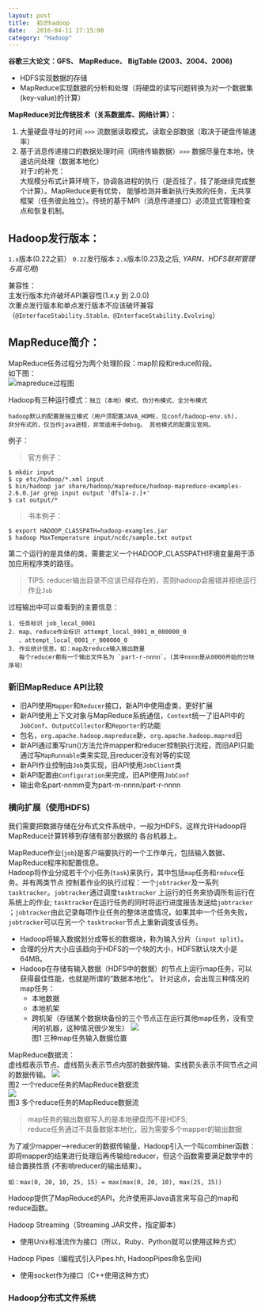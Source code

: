 ```yaml
---
layout: post
title:  初识hadoop
date:   2016-04-11 17:15:00
category: "Hadoop"
---
```

**谷歌三大论文：GFS、 MapReduce、 BigTable  (2003、2004、2006)**

- HDFS实现数据的存储  
- MapReduce实现数据的分析和处理（将硬盘的读写问题转换为对一个数据集(key-value)的计算）

**MapReduce对比传统技术（关系数据库、网络计算）：**  
1. 大量硬盘寻址的时间  `>>>` 流数据读取模式，读取全部数据（取决于硬盘传输速率）  
2. 基于消息传递接口的数据处理时间（网络传输数据）`>>>` 数据尽量在本地，快速访问处理（数据本地化）  
对于`2`的补充：  
大规模分布式计算环境下，协调各进程的执行（是否挂了，挂了能继续完成整个计算）。MapReduce更有优势，
能够检测并重新执行失败的任务，无共享框架（任务彼此独立）。传统的基于MPI（消息传递接口）必须显式管理检查点和恢复机制。

## Hadoop发行版本： ##
`1.x`版本(0.22之前）     `0.22`发行版本     `2.x`版本(0.23及之后, *YARN、HDFS联邦管理与高可用*)

兼容性：  
主发行版本允许破坏API兼容性(1.x.y 到 2.0.0)  
次重点发行版本和单点发行版本不应该破坏兼容（`@InterfaceStability.Stable、@InterfaceStability.Evolving`）

## MapReduce简介： ##
MapReduce任务过程分为两个处理阶段：map阶段和reduce阶段。  
如下图：  
![mapreduce过程图](http://geleeq.github.io/blog/post_res/images/hadoop/mapreduce-1.jpg)  


Hadoop有三种运行模式：`独立（本地）模式、伪分布模式、全分布模式`  

	hadoop默认的配置是独立模式（用户须配置JAVA_HOME，见conf/hadoop-env.sh)，
	非分布式的，仅当作java进程，非常适用于debug。 其他模式的配置见官网。

例子：  

>官方例子：

	$ mkdir input
	$ cp etc/hadoop/*.xml input
	$ bin/hadoop jar share/hadoop/mapreduce/hadoop-mapreduce-examples-2.6.0.jar grep input output 'dfs[a-z.]+'
	$ cat output/*

>书本例子：

	$ export HADOOP_CLASSPATH=hadoop-examples.jar
	$ hadoop MaxTemperature input/ncdc/sample.txt output

第二个运行的是具体的类，需要定义一个HADOOP_CLASSPATH环境变量用于添加应用程序类的路径。

>TIPS: reducer输出目录不应该已经存在的，否则hadoop会报错并拒绝运行作业`Job`

过程输出中可以查看到的主要信息：

	1. 任务标识 job_local_0001
	2. map、reduce作业标识 attempt_local_0001_m_000000_0
	   、attempt_local_0001_r_000000_0
	3. 作业统计信息，如：map及reduce输入输出数量
	   每个reducer都有一个输出文件名为 `part-r-nnnn`。(其中nnnn是从0000开始的分块序号）

### 新旧MapReduce API比较 ###

- 旧API使用`Mapper`和`Reducer`接口，新API中使用虚类，更好扩展
- 新API使用上下文对象与MapReduce系统通信，`Context`统一了旧API中的`JobConf`、`OutputCollector`和`Reporter`的功能
- 包名，`org.apache.hadoop.mapreduce`新、`org.apache.hadoop.mapred`旧
- 新API通过重写run()方法允许mapper和reducer控制执行流程，而旧API只能通过写`MapRunnable`类来实现,且reducer没有对等的实现
- 新API作业控制由`Job`类实现，旧API使用`JobClient`类
- 新API配置由`Configuration`来完成，旧API使用`JobConf`
- 输出命名part-nnmm变为part-m-nnnn/part-r-nnnn

### 横向扩展（使用HDFS) ###

我们需要把数据存储在分布式文件系统中，一般为HDFS，这样允许Hadoop将MapReduce计算转移到存储有部分数据的
各台机器上。

MapReduce作业(`job`)是客户端要执行的一个工作单元，包括输入数据、MapReduce程序和配置信息。  
Hadoop将作业分成若干个小任务(`task`)来执行，其中包括`map`任务和`reduce`任务。并有两类节点
控制着作业的执行过程：一个`jobtracker`及一系列`tasktracker`。`jobtracker`通过调度`tasktracker`
上运行的任务来协调所有运行在系统上的作业; `tasktracker`在运行任务的同时将运行进度报告发送给`jobtracker`
；`jobtracker`由此记录每项作业任务的整体进度情况，如果其中一个任务失败，`jobtracker`可以在另一个
`tasktracker`节点上重新调度该任务。

- Hadoop将输入数据划分成等长的数据块，称为输入分片（`input split`）。  
- 合理的分片大小应该趋向于HDFS的一个块的大小，HDFS默认块大小是64MB。  
- Hadoop在存储有输入数据（HDFS中的数据）的节点上运行map任务，可以获得最佳性能，也就是所谓的“数据本地化”。
针对这点，会出现三种情况的map任务：
	- 本地数据
	- 本地机架
	- 跨机架（存储某个数据块备份的三个节点正在运行其他map任务，没有空闲的机器，这种情况很少发生）
![](http://geleeq.github.io/blog/post_res/images/hadoop/task-block-map.jpg)  
图1 三种map任务输入数据位置

MapReduce数据流：  
虚线框表示节点、虚线箭头表示节点内部的数据传输、实线箭头表示不同节点之间的数据传输。
![](http://geleeq.github.io/blog/post_res/images/hadoop/task-map-1-reduce.jpg)  
图2 一个reduce任务的MapReduce数据流  
![](http://geleeq.github.io/blog/post_res/images/hadoop/task-map-n-reduce.jpg)  
图3 多个reduce任务的MapReduce数据流  

> map任务的输出数据写入的是本地硬盘而不是HDFS;  
> reduce任务通过不具备数据本地化，因为需要多个mapper的输出数据

为了减少mapper-->reducer的数据传输量，Hadoop引入一个叫combiner函数：  
即将mapper的结果进行处理后再传输给reducer，但这个函数需要满足数学中的结合置换性质
(不影响reducer的输出结果）。  
	
	如：max(0, 20, 10, 25, 15) = max(max(0, 20, 10), max(25, 15))
Hadoop提供了MapReduce的API，允许使用非Java语言来写自己的map和reduce函数。  
  
Hadoop Streaming（Streaming JAR文件，指定脚本）

- 使用Unix标准流作为接口（所以，Ruby、Python就可以使用这种方式）

Hadoop Pipes（编程式引入Pipes.hh, HadoopPipes命名空间)

- 使用socket作为接口（C++使用这种方式）  

### Hadoop分布式文件系统 ###